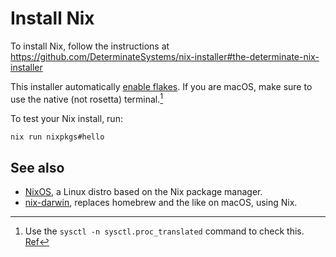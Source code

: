 
# Install Nix

To install Nix, follow the instructions at https://github.com/DeterminateSystems/nix-installer#the-determinate-nix-installer

This installer automatically [enable flakes](https://nixos.wiki/wiki/Flakes#Enable_flakes). If you are macOS, make sure to use the native (not rosetta) terminal.[^so]

To test your Nix install, run:

```sh
nix run nixpkgs#hello
```

## See also

- [NixOS](https://nixos.org/), a Linux distro based on the Nix package manager.
- [nix-darwin](https://github.com/LnL7/nix-darwin), replaces homebrew and the like on macOS, using Nix.

[^so]: Use the `sysctl -n sysctl.proc_translated` command to check this. [Ref](https://stackoverflow.com/a/67690510/55246)